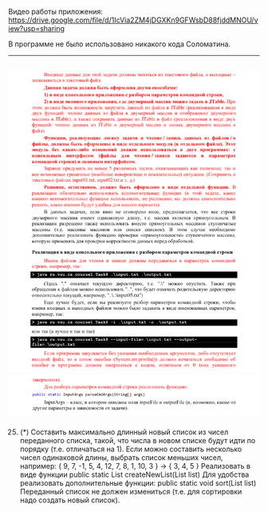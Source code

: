 Видео работы приложения: https://drive.google.com/file/d/1IcVia2ZM4jDGXKn9GFWsbD88fjddMNOU/view?usp=sharing

В программе не было использовано никакого кода Соломатина.

---
![](img1.png)![](img2.png)
---

25. (*) Составить максимально длинный новый список из чисел переданного списка, такой,
что числа в новом списке будут идти по порядку (т.е. отличаться на 1). Если можно
составить несколько чисел одинаковой длины, выбрать список меньших чисел,
например:
{ 9, 7, -1, 5, 4, 12, 7, 8, 1, 10, 3 } → { 3, 4, 5 }
Реализовать в виде функции
public static List<Integer> createNewList(List<Integer> list)
Для удобства реализовать дополнительные функции:
public static void sort(List<Integer> list)
Переданный список не должен измениться (т.е. для сортировки надо создать новый
список).
